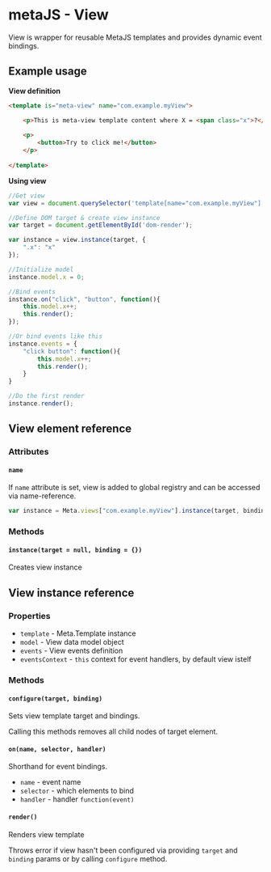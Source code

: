 # metaJS - View

View is wrapper for reusable MetaJS templates and provides dynamic event bindings.

## Example usage

**View definition**

```html
<template is="meta-view" name="com.example.myView">

	<p>This is meta-view template content where X = <span class="x">?</span></p>
	
	<p>
		<button>Try to click me!</button>
	</p>
	
</template>
```

**Using view**

```javascript
//Get view
var view = document.querySelector('template[name="com.example.myView"]');

//Define DOM target & create view instance
var target = document.getElementById('dom-render');

var instance = view.instance(target, {
	".x": "x"
});

//Initialize model
instance.model.x = 0;

//Bind events
instance.on("click", "button", function(){
	this.model.x++;
	this.render();
});

//Or bind events like this
instance.events = {
	"click button": function(){
		this.model.x++;
		this.render();
	}
}

//Do the first render
instance.render();
```

## View element reference

### Attributes

#### `name`
If `name` attribute is set, view is added to global registry and can be accessed via name-reference.

```javascript
var instance = Meta.views["com.example.myView"].instance(target, binding);
```

### Methods

#### `instance(target = null, binding = {})`
Creates view instance

## View instance reference

### Properties
- `template` - Meta.Template instance
- `model` - View data model object
- `events` - View events definition
- `eventsContext` - `this` context for event handlers, by default view istelf

### Methods

#### `configure(target, binding)`
Sets view template target and bindings.

Calling this methods removes all child nodes of target element.

#### `on(name, selector, handler)`
Shorthand for event bindings.

- `name` - event name
- `selector` - which elements to bind
- `handler` - handler `function(event)`

#### `render()`
Renders view template

Throws error if view hasn't been configured via providing `target` and `binding` params or by calling `configure` method.